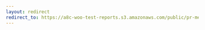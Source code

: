 ```yaml
---
layout: redirect
redirect_to: https://a8c-woo-test-reports.s3.amazonaws.com/public/pr-merge/41157/api/index.html
---
```

